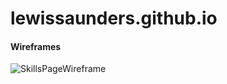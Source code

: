# lewissaunders.github.io

#### Wireframes

![SkillsPageWireframe](/images/SkillsPageWireframe.png "Skills Page Wireframe")